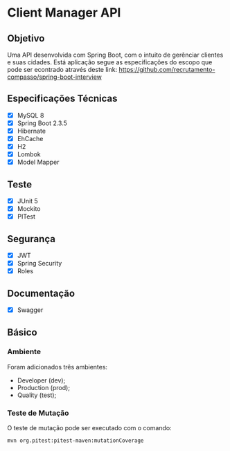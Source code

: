 # Client Manager API

## Objetivo
Uma API desenvolvida com Spring Boot, com o intuito de gerênciar clientes e suas cidades.
Está aplicação segue as especificações do escopo que pode ser econtrado através deste link: https://github.com/recrutamento-compasso/spring-boot-interview

## Especificações Técnicas
- [X] MySQL 8
- [X] Spring Boot 2.3.5
- [X] Hibernate
- [X] EhCache
- [X] H2
- [X] Lombok
- [X] Model Mapper

## Teste
- [X] JUnit 5
- [X] Mockito
- [X] PITest

## Segurança
- [X] JWT
- [X] Spring Security
- [X] Roles

## Documentação
- [X] Swagger

## Básico

### Ambiente

Foram adicionados três ambientes:

- Developer (dev);
- Production (prod);
- Quality (test);

### Teste de Mutação

O teste de mutação pode ser executado com o comando:
```sh
mvn org.pitest:pitest-maven:mutationCoverage
```
